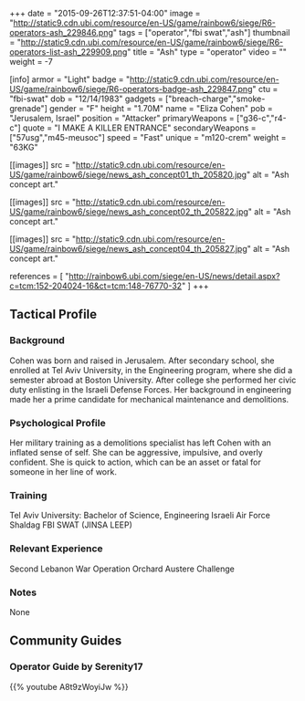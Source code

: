 +++
date = "2015-09-26T12:37:51-04:00"
image = "http://static9.cdn.ubi.com/resource/en-US/game/rainbow6/siege/R6-operators-ash_229846.png"
tags = ["operator","fbi swat","ash"]
thumbnail = "http://static9.cdn.ubi.com/resource/en-US/game/rainbow6/siege/R6-operators-list-ash_229909.png"
title = "Ash"
type = "operator"
video = ""
weight = -7

[info]
  armor = "Light"
  badge = "http://static9.cdn.ubi.com/resource/en-US/game/rainbow6/siege/R6-operators-badge-ash_229847.png"
  ctu = "fbi-swat"
  dob = "12/14/1983"
  gadgets = ["breach-charge","smoke-grenade"]
  gender = "F"
  height = "1.70M"
  name = "Eliza Cohen"
  pob = "Jerusalem, Israel"
  position = "Attacker"
  primaryWeapons = ["g36-c","r4-c"]
  quote = "I MAKE A KILLER ENTRANCE"
  secondaryWeapons = ["57usg","m45-meusoc"]
  speed = "Fast"
  unique = "m120-crem"
  weight = "63KG"

[[images]]
  src = "http://static9.cdn.ubi.com/resource/en-US/game/rainbow6/siege/news_ash_concept01_th_205820.jpg"
  alt = "Ash concept art."

[[images]]
  src = "http://static9.cdn.ubi.com/resource/en-US/game/rainbow6/siege/news_ash_concept02_th_205822.jpg"
  alt = "Ash concept art."

[[images]]
  src = "http://static9.cdn.ubi.com/resource/en-US/game/rainbow6/siege/news_ash_concept04_th_205827.jpg"
  alt = "Ash concept art."

references = [
  "http://rainbow6.ubi.com/siege/en-US/news/detail.aspx?c=tcm:152-204024-16&ct=tcm:148-76770-32"
]
+++

## Tactical Profile

### Background

Cohen was born and raised in Jerusalem. After secondary school, she enrolled at Tel Aviv University, in the Engineering program, where she did a semester abroad at Boston University. After college she performed her civic duty enlisting in the Israeli Defense Forces. Her background in engineering made her a prime candidate for mechanical maintenance and demolitions.

### Psychological Profile

Her military training as a demolitions specialist has left Cohen with an inflated sense of self. She can be aggressive, impulsive, and overly confident. She is quick to action, which can be an asset or fatal for someone in her line of work.

### Training

Tel Aviv University: Bachelor of Science, Engineering
Israeli Air Force
Shaldag
FBI SWAT (JINSA LEEP)

### Relevant Experience

Second Lebanon War
Operation Orchard
Austere Challenge

### Notes

None

## Community Guides

### Operator Guide by Serenity17

{{% youtube A8t9zWoyiJw %}}
